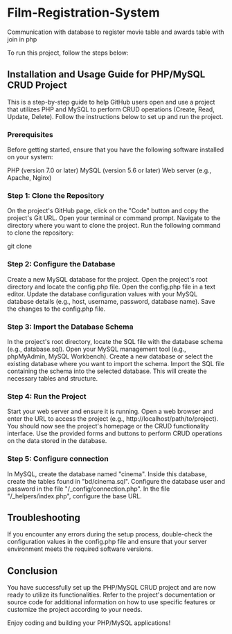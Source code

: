 # Film-Registration-System
Communication with database to register movie table and awards table with join in php

To run this project, follow the steps below:

## Installation and Usage Guide for PHP/MySQL CRUD Project
This is a step-by-step guide to help GitHub users open and use a project that utilizes PHP and MySQL to perform CRUD operations (Create, Read, Update, Delete). Follow the instructions below to set up and run the project.

### Prerequisites
Before getting started, ensure that you have the following software installed on your system:

PHP (version 7.0 or later)
MySQL (version 5.6 or later)
Web server (e.g., Apache, Nginx)

### Step 1: Clone the Repository
On the project's GitHub page, click on the "Code" button and copy the project's Git URL.
Open your terminal or command prompt.
Navigate to the directory where you want to clone the project.
Run the following command to clone the repository:

git clone <repository-url>

### Step 2: Configure the Database
Create a new MySQL database for the project.
Open the project's root directory and locate the config.php file.
Open the config.php file in a text editor.
Update the database configuration values with your MySQL database details (e.g., host, username, password, database name).
Save the changes to the config.php file.
  
### Step 3: Import the Database Schema
In the project's root directory, locate the SQL file with the database schema (e.g., database.sql).
Open your MySQL management tool (e.g., phpMyAdmin, MySQL Workbench).
Create a new database or select the existing database where you want to import the schema.
Import the SQL file containing the schema into the selected database. This will create the necessary tables and structure.

### Step 4: Run the Project
Start your web server and ensure it is running.
Open a web browser and enter the URL to access the project (e.g., http://localhost/path/to/project).
You should now see the project's homepage or the CRUD functionality interface.
Use the provided forms and buttons to perform CRUD operations on the data stored in the database.
  
### Step 5: Configure connection
In MySQL, create the database named "cinema".
Inside this database, create the tables found in "bd/cinema.sql".
Configure the database user and password in the file "/_config/connection.php".
In the file "/_helpers/index.php", configure the base URL.

## Troubleshooting
If you encounter any errors during the setup process, double-check the configuration values in the config.php file and ensure that your server environment meets the required software versions.

## Conclusion
You have successfully set up the PHP/MySQL CRUD project and are now ready to utilize its functionalities. Refer to the project's documentation or source code for additional information on how to use specific features or customize the project according to your needs.

Enjoy coding and building your PHP/MySQL applications!
